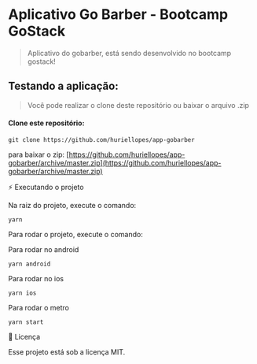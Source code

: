 # Aplicativo Go Barber - Bootcamp GoStack

> Aplicativo do gobarber, está sendo desenvolvido no bootcamp gostack!

## Testando a aplicação:

> Você pode realizar o clone deste repositório ou baixar o arquivo .zip

#### Clone este repositório:

````
git clone https://github.com/huriellopes/app-gobarber
````

para baixar o zip: [https://github.com/huriellopes/app-gobarber/archive/master.zip](https://github.com/huriellopes/app-gobarber/archive/master.zip)

⚡ Executando o projeto

Na raiz do projeto, execute o comando:

````
yarn
````

Para rodar o projeto, execute o comando:

Para rodar no android

````
yarn android
````

Para rodar no ios
````
yarn ios
````

Para rodar o metro
````
yarn start
````

📝 Licença

Esse projeto está sob a licença MIT.

